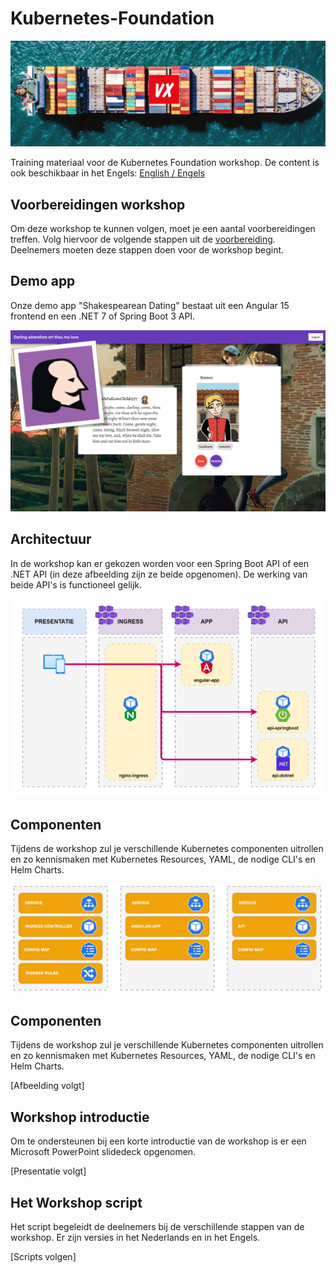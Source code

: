 # Kubernetes-Foundation

![Kubernetes Training Logo](images/kubetraining.png)

Training materiaal voor de Kubernetes Foundation workshop. De content is ook beschikbaar in het Engels: [English / Engels](INTRO.md)

## Voorbereidingen workshop

Om deze workshop te kunnen volgen, moet je een aantal voorbereidingen treffen. Volg hiervoor de volgende stappen uit de [voorbereiding](workshop/nl/voorbereiding.md).
Deelnemers moeten deze stappen doen voor de workshop begint.

## Demo app
Onze demo app "Shakespearean Dating" bestaat uit een Angular 15 frontend en een .NET 7 of Spring Boot 3 API.

![screenshot1.png](images/screenshot1.png)

## Architectuur

In de workshop kan er gekozen worden voor een Spring Boot API of een .NET API (in deze afbeelding zijn ze beide opgenomen). De werking van beide API's is functioneel gelijk.

![architecture2.png](images/architecture2.png)

## Componenten

Tijdens de workshop zul je verschillende Kubernetes componenten uitrollen en zo kennismaken met Kubernetes Resources, YAML, de nodige CLI's en Helm Charts.

![components2.png](images/components2.png)

## Componenten

Tijdens de workshop zul je verschillende Kubernetes componenten uitrollen en zo kennismaken met Kubernetes Resources, YAML, de nodige CLI's en Helm Charts.

[Afbeelding volgt]

## Workshop introductie

Om te ondersteunen bij een korte introductie van de workshop is er een Microsoft PowerPoint slidedeck opgenomen.

[Presentatie volgt]

## Het Workshop script

Het script begeleidt de deelnemers bij de verschillende stappen van de workshop. Er zijn versies in het Nederlands en in het Engels.

[Scripts volgen]
